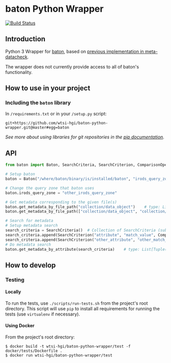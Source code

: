 # baton Python Wrapper
[![Build Status](https://travis-ci.org/wtsi-hgi/baton-python-wrapper.svg)](https://travis-ci.org/wtsi-hgi/baton-python-wrapper)

## Introduction
Python 3 Wrapper for [baton](https://github.com/wtsi-npg/baton), based on [previous implementation in meta-datacheck](https://github.com/wtsi-hgi/metadata-check/blob/9cd5c41b0f2e254fc1d6249a14752bd428587bb7/irods_baton/baton_wrapper.py).

The wrapper does not currently provide access to all of baton's functionality.


## How to use in your project
### Including the `baton` library
In ``/requirements.txt`` or in your ``/setup.py`` script:
```
git+https://github.com/wtsi-hgi/baton-python-wrapper.git@master#egg=baton
```
*See more about using libraries for git repositories in the 
[pip documentation](https://pip.readthedocs.org/en/1.1/requirements.html#git).*


## API
```python
from baton import Baton, SearchCriteria, SearchCriterion, ComparisonOperator

# Setup baton
baton = Baton("/where/baton/binary/is/installed/baton", "irods_query_zone")

# Change the query zone that baton uses
baton.irods_query_zone = "other_irods_query_zone"

# Get metadata corresponding to the given file(s)
baton.get_metadata_by_file_path("collection/data_object")    # type: List[Tuple(str, str)]:
baton.get_metadata_by_file_path(["collection/data_object", "collection/other_data_object_"])    # type: List[Tuple(str, str)]:

# Search for metadata
# Setup metadata search
search_criteria = SearchCriteria()  # Collection of SearchCriteria (subclass of `list`)
search_criteria.append(SearchCriterion("attribute", "match_value", ComparisonOperator.EQUALS))
search_criteria.append(SearchCriterion("other_attribute", "other_match_value", ComparisonOperator.LESS_THAN))
# Do metadata search
baton.get_metadata_by_attribute(search_criteria)    # type: List[Tuple(str, str)]:
```


## How to develop
### Testing
#### Locally
To run the tests, use ``./scripts/run-tests.sh`` from the project's root directory. This script will use ``pip`` to 
install all requirements for running the tests (use `virtualenv` if necessary).

#### Using Docker
From the project's root directory:
```
$ docker build -t wtsi-hgi/baton-python-wrapper/test -f docker/tests/Dockerfile .
$ docker run wtsi-hgi/baton-python-wrapper/test
```